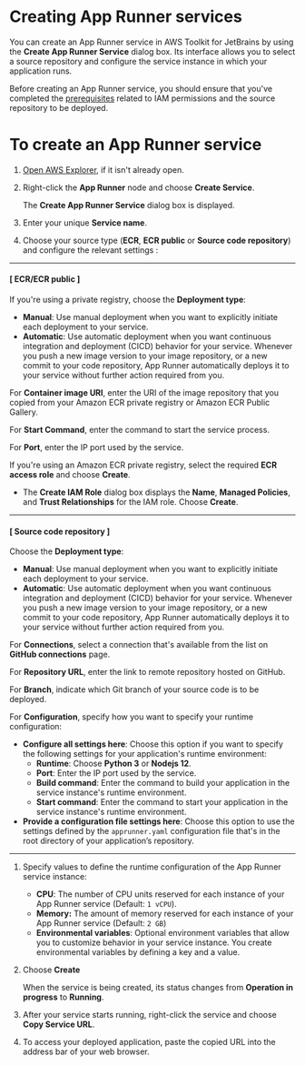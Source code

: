 # Creating App Runner services<a name="creating-service-apprunner"></a>

You can create an App Runner service in AWS Toolkit for JetBrains by using the **Create App Runner Service** dialog box\. Its interface allows you to select a source repository and configure the service instance in which your application runs\. 

Before creating an App Runner service, you should ensure that you've completed the [prerequisites](using-apprunner.md#apprunner-prereqs) related to IAM permissions and the source repository to be deployed\.<a name="create-service"></a>

# To create an App Runner service<a name="create-service"></a>

1. [Open AWS Explorer](key-tasks.md#key-tasks-open-explorer), if it isn't already open\.

1. Right\-click the **App Runner** node and choose **Create Service**\.

   The **Create App Runner Service** dialog box is displayed\.

1. Enter your unique **Service name**\.

1. Choose your source type \(**ECR**, **ECR public** or **Source code repository**\) and configure the relevant settings :

------
#### [ ECR/ECR public ]

   If you're using a private registry, choose the **Deployment type**:
   + **Manual**: Use manual deployment when you want to explicitly initiate each deployment to your service\. 
   + **Automatic**: Use automatic deployment when you want continuous integration and deployment \(CICD\) behavior for your service\. Whenever you push a new image version to your image repository, or a new commit to your code repository, App Runner automatically deploys it to your service without further action required from you\.

   For **Container image URI**, enter the URI of the image repository that you copied from your Amazon ECR private registry or Amazon ECR Public Gallery\.

   For **Start Command**, enter the command to start the service process\.

   For **Port**, enter the IP port used by the service\.

   If you're using an Amazon ECR private registry, select the required **ECR access role** and choose **Create**\.
   + The **Create IAM Role** dialog box displays the **Name**, **Managed Policies**, and **Trust Relationships** for the IAM role\. Choose **Create**\.

------
#### [ Source code repository ]

   Choose the **Deployment type**:
   + **Manual**: Use manual deployment when you want to explicitly initiate each deployment to your service\. 
   + **Automatic**: Use automatic deployment when you want continuous integration and deployment \(CICD\) behavior for your service\. Whenever you push a new image version to your image repository, or a new commit to your code repository, App Runner automatically deploys it to your service without further action required from you\.

   For **Connections**, select a connection that's available from the list on **GitHub connections** page\.

   For **Repository URL**, enter the link to remote repository hosted on GitHub\.

   For **Branch**, indicate which Git branch of your source code is to be deployed\.

   For **Configuration**, specify how you want to specify your runtime configuration:
   + **Configure all settings here**: Choose this option if you want to specify the following settings for your application's runtime environment: 
     + **Runtime**: Choose **Python 3** or **Nodejs 12**\.
     + **Port**: Enter the IP port used by the service\.
     + **Build command**: Enter the command to build your application in the service instance's runtime environment\.
     + **Start command**: Enter the command to start your application in the service instance's runtime environment\.
   + **Provide a configuration file settings here**: Choose this option to use the settings defined by the `apprunner.yaml` configuration file that's in the root directory of your application’s repository\.

------

1. Specify values to define the runtime configuration of the App Runner service instance: 
   + **CPU**: The number of CPU units reserved for each instance of your App Runner service \(Default: `1 vCPU`\)\.
   + **Memory:** The amount of memory reserved for each instance of your App Runner service \(Default: `2 GB`\)
   + **Environmental variables**: Optional environment variables that allow you to customize behavior in your service instance\. You create environmental variables by defining a key and a value\.

1. Choose **Create**

   When the service is being created, its status changes from **Operation in progress** to **Running**\.

1. After your service starts running, right\-click the service and choose **Copy Service URL**\.

1. To access your deployed application, paste the copied URL into the address bar of your web browser\.